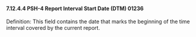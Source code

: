 #### 7.12.4.4 PSH-4 Report Interval Start Date (DTM) 01236

Definition: This field contains the date that marks the beginning of the time interval covered by the current report.
